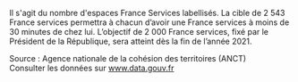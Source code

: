 <p>
Il s'agit du nombre d'espaces France Services labellisés.
La cible de 2 543 France services permettra à chacun d’avoir une France services à moins de 30 minutes de chez lui. L’objectif de 2 000 France services, fixé par le Président de la République, sera atteint dès la fin de l’année 2021.
</p>
<p class="font-italic body-2">Source : Agence nationale de la cohésion des territoires (ANCT) <br> Consulter les données sur <a target="_blank" href="https://www.data.gouv.fr/fr/datasets/barometre-des-resultats-de-laction-publique/">www.data.gouv.fr</a></p>
